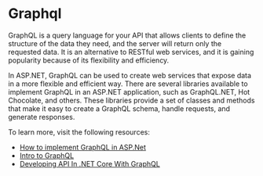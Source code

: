 # Graphql

GraphQL is a query language for your API that allows clients to define the structure of the data they need, and the server will return only the requested data. It is an alternative to RESTful web services, and it is gaining popularity because of its flexibility and efficiency.

In ASP.NET, GraphQL can be used to create web services that expose data in a more flexible and efficient way. There are several libraries available to implement GraphQL in an ASP.NET application, such as GraphQL.NET, Hot Chocolate, and others. These libraries provide a set of classes and methods that make it easy to create a GraphQL schema, handle requests, and generate responses.

To learn more, visit the following resources:

- [How to implement GraphQL in ASP.Net](https://blog.christian-schou.dk/how-to-implement-graphql-in-asp-net-core/)
- [Intro to GraphQL](https://graphql-dotnet.github.io/docs/getting-started/introduction/)
- [Developing API In .NET Core With GraphQL](https://www.c-sharpcorner.com/article/building-api-in-net-core-with-graphql2/)